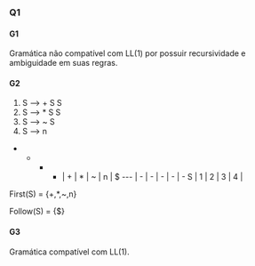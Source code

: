 ### Q1

#### G1

Gramática não compatível com LL(1) por possuir recursividade e ambiguidade em suas regras.


#### G2
1.  S ⟶ + S S
2.  S ⟶ * S S
3.  S ⟶ ~ S
4.  S ⟶ n

- - - - | + | * | ~ | n | $ 
---     | - | - | - | - | - 
   S    | 1 | 2 | 3 | 4 | 

First(S) = {+,*,~,n}

Follow(S) = {$}

#### G3

Gramática compatível com LL(1).